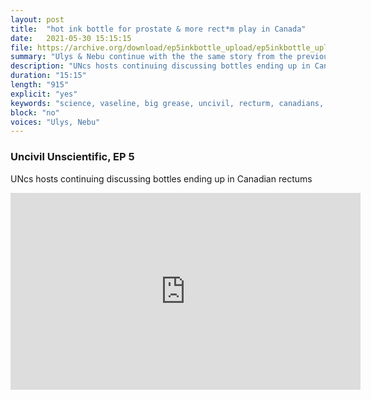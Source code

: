 ```yaml
---
layout: post
title:  "hot ink bottle for prostate & more rect*m play in Canada"
date:   2021-05-30 15:15:15
file: https://archive.org/download/ep5inkbottle_upload/ep5inkbottle_upload.mp3
summary: "Ulys & Nebu continue with the the same story from the previous episode: bottles in Canadian rectums. Nebu reads an 'engrossing' paper from Canada. A patient shows up with a hot ink bottle in his anus: an 'ingenious' idea to warm his prostate. The author, who is a Canadian doctor, heroically gets it out without incident, allegedly. Your favorite hosts do not forget to highlight the unofficial sponsor of the episode, Big Grease Vaseline, whose product may even helped smooth the bowel movements of the patient in this paper."
description: "UNcs hosts continuing discussing bottles ending up in Canadian rectums."
duration: "15:15"
length: "915"
explicit: "yes"
keywords: "science, vaseline, big grease, uncivil, recturm, canadians, unscientific, scientific, comedy, ink, bottle, inkbottle"
block: "no"
voices: "Ulys, Nebu"
---
```

### Uncivil Unscientific, EP 5


UNcs hosts continuing discussing bottles ending up in Canadian rectums

<div class="video-container">
  <p>
    
<iframe width="560" height="315" src="https://www.youtube.com/embed/ZK7fH14cWIw" title="YouTube video player" frameborder="0" allow="accelerometer; autoplay; clipboard-write; encrypted-media; gyroscope; picture-in-picture" allowfullscreen></iframe>
  
  </p>
</div>

<div>
  <p>
    <!--
    Nebu & Ulys discuss Ulys's cult #TopoLife by Topo Chico. Before the Cavity Giant Coca Cola bought Topo Chico, they got in hot water for having too many radioactive beta particles in their "mineral" water. Was Ulys having a hard time reading plain words because of #BetaHigh? Nebu wants to join the cult, proclaiming "I just like the drink," insisting on taking Topo Chico to the moon with diamond hands, but only if they disavow the Cavity Giant (which may bring them a bigger class action lawsuit for those extra beta particles anyway). -->
    
<!-- 
<iframe src="https://embed.podcasts.apple.com/us/podcast/ep1-a-rebrand-already-npj-gimmicks/id1554680720?i=1000509969782&amp;itsct=podcast_box&amp;itscg=30200&amp;theme=dark" height="175px" frameborder="0" sandbox="allow-forms allow-popups allow-same-origin allow-scripts allow-top-navigation-by-user-activation" allow="autoplay *; encrypted-media *;" style="width: 100%; max-width: 660px; overflow: hidden; border-top-left-radius: 10px; border-top-right-radius: 10px; border-bottom-right-radius: 10px; border-bottom-left-radius: 10px; background-color: transparent; background-position: initial initial; background-repeat: initial initial;"></iframe> -->
  </p>
</div>
